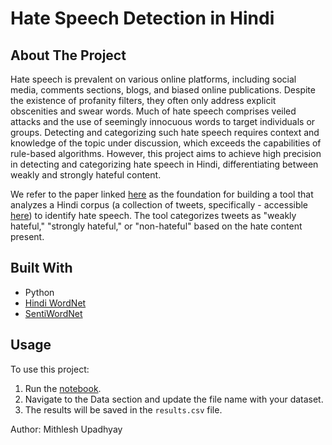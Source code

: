 # Hate Speech Detection in Hindi

## About The Project

Hate speech is prevalent on various online platforms, including social media, comments sections, blogs, and biased online publications. Despite the existence of profanity filters, they often only address explicit obscenities and swear words. Much of hate speech comprises veiled attacks and the use of seemingly innocuous words to target individuals or groups. Detecting and categorizing such hate speech requires context and knowledge of the topic under discussion, which exceeds the capabilities of rule-based algorithms. However, this project aims to achieve high precision in detecting and categorizing hate speech in Hindi, differentiating between weakly and strongly hateful content.

We refer to the paper linked [here](https://gvpress.com/journals/IJMUE/vol10_no4/21.pdf) as the foundation for building a tool that analyzes a Hindi corpus (a collection of tweets, specifically - accessible [here](https://github.com/mohit19014/Hindi-Hostility-Detection-CONSTRAINT-2021/blob/main/Dataset/valid.csv)) to identify hate speech. The tool categorizes tweets as "weakly hateful," "strongly hateful," or "non-hateful" based on the hate content present.

## Built With

* Python
* [Hindi WordNet](https://www.cfilt.iitb.ac.in/wordnet/webhwn/wn.php?nomorph=true&hwd=%E0%A4%AE%E0%A4%BE%E0%A4%B0)
* [SentiWordNet](https://amitavadas.com/sentiwordnet.php)

## Usage

To use this project:

1. Run the [notebook](https://github.com/victorknox/Hate-Speech-Detection-in-Hindi/blob/main/Hate_Speech_Detection.ipynb).
2. Navigate to the Data section and update the file name with your dataset.
3. The results will be saved in the `results.csv` file.


Author: Mithlesh Upadhyay